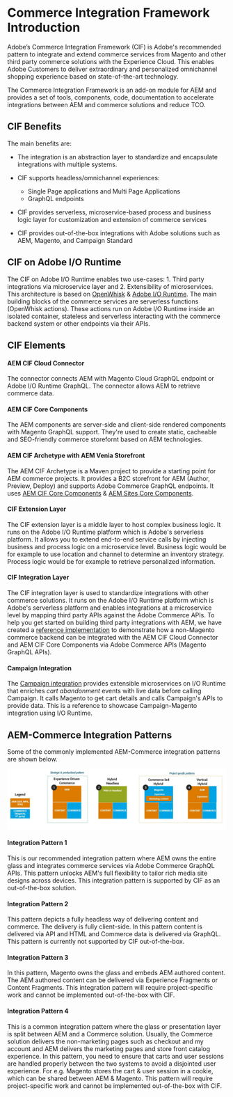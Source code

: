 # Commerce Integration Framework Introduction

Adobe’s Commerce Integration Framework (CIF) is Adobe's recommended pattern to integrate and extend commerce services from Magento and other third party commerce solutions with the Experience Cloud. This enables Adobe Customers to deliver extraordinary and personalized omnichannel shopping experience based on state-of-the-art technology. 

The Commerce Integration Framework is an add-on module for AEM and provides a set of tools, components, code, documentation to accelerate integrations between AEM and commerce solutions and reduce TCO. 


## CIF Benefits

The main benefits are:

- The integration is an abstraction layer to standardize and encapsulate integrations with multiple systems. 

- CIF supports headless/omnichannel experiences:

    - Single Page applications and Multi Page Applications
    - GraphQL endpoints
   
- CIF provides serverless, microservice-based process and business logic layer for customization and extension of commerce services   

- CIF provides out-of-the-box integrations with Adobe solutions such as AEM, Magento, and Campaign Standard


## CIF on Adobe I/O Runtime

The CIF on Adobe I/O Runtime enables two use-cases: 1. Third party integrations via microservice layer and 2. Extensibility of microservices. This architecture is based on [OpenWhisk](https://openwhisk.apache.org) & [Adobe I/O Runtime](https://www.adobe.io/apis/cloudplatform/runtime.html). The main building blocks of the commerce services are serverless functions (OpenWhisk actions). These actions run on Adobe I/O Runtime inside an isolated container, stateless and serverless interacting with the commerce backend system or other endpoints via their APIs. 



## CIF Elements

#### AEM CIF Cloud Connector

The connector connects AEM with Magento Cloud GraphQL endpoint or Adobe I/O Runtime GraphQL. The connector allows AEM to retrieve commerce data.

#### AEM CIF Core Components

The AEM components are server-side and client-side rendered components with Magento GraphQL support. They're used to create static, cacheable and SEO-friendly commerce storefornt based on AEM technologies.

#### AEM CIF Archetype with AEM Venia Storefront

The AEM CIF Archetype is a Maven project to provide a starting point for AEM commerce projects. It provides a B2C storefront for AEM (Author, Preview, Deploy) and supports Adobe Commerce GraphQL endpoints. It uses [AEM CIF Core Components](https://github.com/adobe/aem-core-cif-components) & [AEM Sites Core Components](https://github.com/adobe/aem-core-wcm-components). 

#### CIF Extension Layer

The CIF extension layer is a middle layer to host complex business logic. It runs on the Adobe I/O Runtime platform which is Adobe's serverless platform. It allows you to extend end-to-end service calls by injecting business and process logic on a microservice level. Business logic would be for example to use location and channel to determine an inventory strategy. Process logic would be for example to retrieve personalized information. 

#### CIF Integration Layer

The CIF integration layer is used to standardize integrations with other commerce solutions. It runs on the Adobe I/O Runtime platform which is Adobe's serverless platform and enables integrations at a microservice level by mapping third party APIs against the Adobe Commerce APIs. To help you get started on building third party integrations with AEM, we have created a [reference implementation](https://github.com/adobe/commerce-cif-graphql-integration-reference) to demonstrate how a non-Magento commerce backend can be integrated with the AEM CIF Cloud Connector and AEM CIF Core Components via Adobe Commerce APIs (Magento GraphQL APIs). 

#### Campaign Integration

The [Campaign integration](https://github.com/adobe/commerce-cif-cart-abandonment) provides extensible microservices on I/O Runtime that enriches _cart abandonment_ events with live data before calling Campaign. It calls Magento to get cart details and calls Campaign's APIs to provide data. This is a reference to showcase Campaign-Magento integration using I/O Runtime.

## AEM-Commerce Integration Patterns

Some of the commonly implemented AEM-Commerce integration patterns are shown below.

![AEM CIF Integration Patterns](images/aem-cif-integration-patterns-updated.JPG)

#### Integration Pattern 1

This is our recommended integration pattern where AEM owns the entire glass and integrates commerce services via Adobe Commerce GraphQL APIs. This pattern unlocks AEM's full flexibility to tailor rich media site designs across devices. This integration pattern is supported by CIF as an out-of-the-box solution.


#### Integration Pattern 2

This pattern depicts a fully headless way of delivering content and commerce. The delivery is fully client-side. In this pattern content is delivered via API and HTML and Commerce data is delivered via GraphQL. This pattern is currently not supported by CIF out-of-the-box.
 

#### Integration Pattern 3

In this pattern, Magento owns the glass and embeds AEM authored content. The AEM authored content can be delivered via Experience Fragments or Content Fragments. This integration pattern will require project-specific work and cannot be implemented out-of-the-box with CIF.


#### Integration Pattern 4

This is a common integration pattern where the glass or presentation layer is split between AEM and a Commerce solution. Usually, the Commerce solution delivers the non-marketing pages such as checkout and my account and AEM delivers the marketing pages and store front catalog experience. In this pattern, you need to ensure that carts and user sessions are handled properly between the two systems to avoid a disjointed user experience. For e.g. Magento stores the cart & user session in a cookie, which can be shared between AEM & Magento. This pattern will require project-specific work and cannot be implemented out-of-the-box with CIF.


